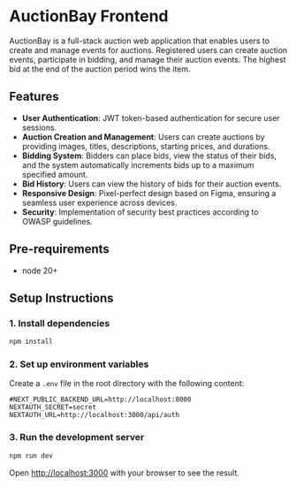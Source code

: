 # AuctionBay Frontend

AuctionBay is a full-stack auction web application that enables users to create and manage events for auctions.
Registered users can create auction events, participate in bidding, and manage their auction events. The highest bid at
the end of the auction period wins the item.

## Features

- **User Authentication**: JWT token-based authentication for secure user sessions.
- **Auction Creation and Management**: Users can create auctions by providing images, titles, descriptions, starting
  prices, and durations.
- **Bidding System**: Bidders can place bids, view the status of their bids, and the system automatically increments
  bids up to a maximum specified amount.
- **Bid History**: Users can view the history of bids for their auction events.
- **Responsive Design**: Pixel-perfect design based on Figma, ensuring a seamless user experience across devices.
- **Security**: Implementation of security best practices according to OWASP guidelines.

## Pre-requirements

- node 20+

## Setup Instructions

### 1. Install dependencies

```bash
npm install
```

### 2. Set up environment variables

Create a `.env` file in the root directory with the following content:

```env
#NEXT_PUBLIC_BACKEND_URL=http://localhost:8000
NEXTAUTH_SECRET=secret
NEXTAUTH_URL=http://localhost:3000/api/auth
```

### 3. Run the development server

```bash
npm run dev
```

Open [http://localhost:3000](http://localhost:3000) with your browser to see the result.
